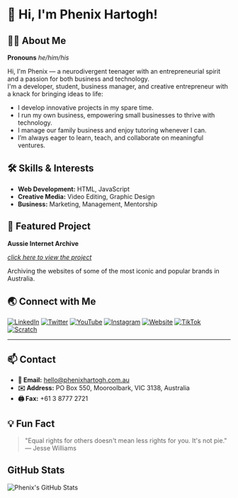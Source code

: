 # 👋 Hi, I'm Phenix Hartogh!

## 🧑‍💻 About Me
**Pronouns** *he/him/his*

Hi, I'm Phenix — a neurodivergent teenager with an entrepreneurial spirit and a passion for both business and technology.  
I'm a developer, student, business manager, and creative entrepreneur with a knack for bringing ideas to life:

- I develop innovative projects in my spare time.
- I run my own business, empowering small businesses to thrive with technology.
- I manage our family business and enjoy tutoring whenever I can.
- I’m always eager to learn, teach, and collaborate on meaningful ventures.

## 🛠️ Skills & Interests
- **Web Development:** HTML, JavaScript
- **Creative Media:** Video Editing, Graphic Design
- **Business:** Marketing, Management, Mentorship

## 🚀 Featured Project
**Aussie Internet Archive**

[*click here to view the project*](https://github.com/PhenixHartogh/AussieInternetArchive)

Archiving the websites of some of the most iconic and popular brands in Australia.

## 🌏 Connect with Me
[![LinkedIn](https://img.shields.io/badge/LinkedIn-Phenix%20Hartogh-blue?logo=linkedin)]((https://au.linkedin.com/in/phenix-hartogh-a4b546321))
[![Twitter](https://img.shields.io/badge/Twitter-@PhenByte-1da1f2?logo=twitter)](https://twitter.com/PhenByte)
[![YouTube](https://img.shields.io/badge/YouTube-Ph3n%20H-ff0000?logo=youtube)](https://www.youtube.com/@Ph3nH)
[![Instagram](https://img.shields.io/badge/Instagram-@bunningssizzle-e4405f?logo=instagram)](https://www.instagram.com/bunningssizzle)
[![Website](https://img.shields.io/badge/Website-phenixhartogh.com.au-14a800?logo=google-chrome)](https://phenixhartogh.com.au)
[![TikTok](https://img.shields.io/badge/TikTok-@Ph3nH-000000?logo=tiktok)](https://www.tiktok.com/@ph3nh)
[![Scratch](https://img.shields.io/badge/Scratch-PhenixHartogh-fca311?logo=scratch)](https://scratch.mit.edu/users/PhenixHartogh/)

---

## 📫 Contact
- **📧 Email:** hello@phenixhartogh.com.au
- **✉️ Address:** PO Box 550, Mooroolbark, VIC 3138, Australia
- **🖨️ Fax:** +61 3 8777 2721

## 💡 Fun Fact
> "Equal rights for others doesn't mean less rights for you. It's not pie."  
> — Jesse Williams

## GitHub Stats
![Phenix's GitHub Stats](https://github-readme-stats.vercel.app/api?username=PhenixHartogh&show_icons=true&theme=radical)
